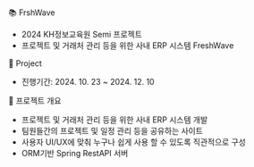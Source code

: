 📚 FrshWave

- 2024 KH정보교육원 Semi 프로젝트
- 프로젝트 및 거래처 관리 등을 위한 사내 ERP 시스템 FreshWave

📌 Project

- 진행기간: 2024. 10. 23 ~ 2024. 12. 10

🚀 프로젝트 개요

- 프로젝트 및 거래처 관리 등을 위한 사내 ERP 시스템 개발
- 팀원들간의 프로젝트 및 일정 관리 등을 공유하는 사이트
- 사용자 UI/UX에 맞춰 누구나 쉽게 사용 할 수 있도록 직관적으로 구성
- ORM기반 Spring RestAPI 서버
